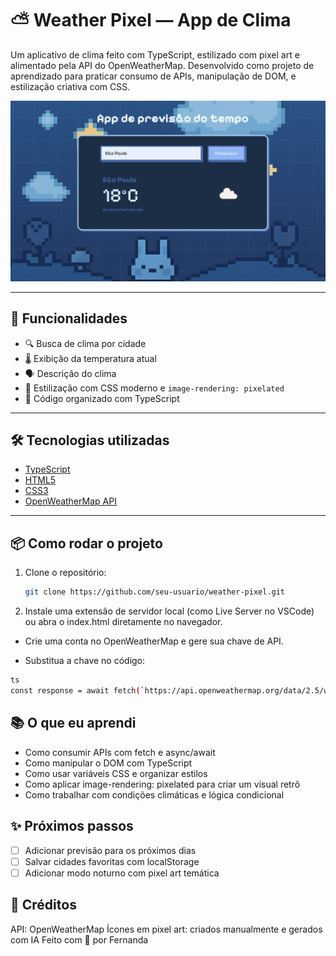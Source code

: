 # ⛅ Weather Pixel — App de Clima

Um aplicativo de clima feito com TypeScript, estilizado com pixel art e alimentado pela API do OpenWeatherMap. Desenvolvido como projeto de aprendizado para praticar consumo de APIs, manipulação de DOM, e estilização criativa com CSS.

![preview](./assets/preview.png) <!-- opcional: imagem de preview do app -->

---

## 🚀 Funcionalidades

- 🔍 Busca de clima por cidade
- 🌡️ Exibição da temperatura atual
- 🗣️ Descrição do clima
- 💅 Estilização com CSS moderno e `image-rendering: pixelated`
- 🧠 Código organizado com TypeScript

---

## 🛠️ Tecnologias utilizadas

- [TypeScript](https://www.typescriptlang.org/)
- [HTML5](https://developer.mozilla.org/pt-BR/docs/Web/HTML)
- [CSS3](https://developer.mozilla.org/pt-BR/docs/Web/CSS)
- [OpenWeatherMap API](https://openweathermap.org/api)

---

## 📦 Como rodar o projeto

1. Clone o repositório:
   ```bash
   git clone https://github.com/seu-usuario/weather-pixel.git 
   ```
2. Instale uma extensão de servidor local (como Live Server no VSCode) ou abra o index.html diretamente no navegador.

 - Crie uma conta no OpenWeatherMap e gere sua chave de API.

 - Substitua a chave no código:
```bash
ts
const response = await fetch(`https://api.openweathermap.org/data/2.5/weather?q=${location}&appid=SUA_CHAVE&units=metric`);
```

## 📚 O que eu aprendi
- Como consumir APIs com fetch e async/await
- Como manipular o DOM com TypeScript
- Como usar variáveis CSS e organizar estilos
- Como aplicar image-rendering: pixelated para criar um visual retrô
- Como trabalhar com condições climáticas e lógica condicional

## ✨ Próximos passos
- [ ] Adicionar previsão para os próximos dias
- [ ] Salvar cidades favoritas com localStorage
- [ ] Adicionar modo noturno com pixel art temática

## 📸 Créditos
API: OpenWeatherMap
Ícones em pixel art: criados manualmente e gerados com IA
Feito com 💜 por Fernanda